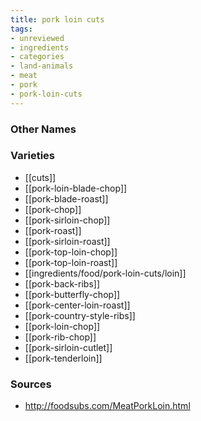 ```yaml
---
title: pork loin cuts
tags:
- unreviewed
- ingredients
- categories
- land-animals
- meat
- pork
- pork-loin-cuts
---
```



### Other Names


### Varieties

* [[cuts]]
* [[pork-loin-blade-chop]]
* [[pork-blade-roast]]
* [[pork-chop]]
* [[pork-sirloin-chop]]
* [[pork-roast]]
* [[pork-sirloin-roast]]
* [[pork-top-loin-chop]]
* [[pork-top-loin-roast]]
* [[ingredients/food/pork-loin-cuts/loin]]
* [[pork-back-ribs]]
* [[pork-butterfly-chop]]
* [[pork-center-loin-roast]]
* [[pork-country-style-ribs]]
* [[pork-loin-chop]]
* [[pork-rib-chop]]
* [[pork-sirloin-cutlet]]
* [[pork-tenderloin]]

### Sources
* http://foodsubs.com/MeatPorkLoin.html
